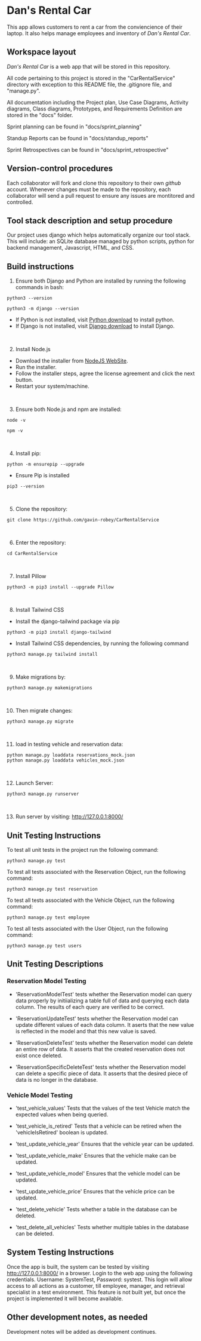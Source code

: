 # Dan's Rental Car

This app allows customers to rent a car from the conviencience of their laptop. It also helps manage employees and inventory of _Dan's Rental Car_.

## Workspace layout

_Dan's Rental Car_ is a web app that will be stored in this repository.

All code pertaining to this project is stored in the "CarRentalService" directory with exception to this README file, the .gitignore file, and "manage.py".

All documentation including the Project plan, Use Case Diagrams, Activity diagrams, Class diagrams, Prototypes, and Requirements Definition are stored in the "docs" folder.

Sprint planning can be found in "docs/sprint_planning"

Standup Reports can be found in "docs/standup_reports"

Sprint Retrospectives can be found in "docs/sprint_retrospective"

## Version-control procedures

Each collaborator will fork and clone this repository to their own _github_ account. Whenever changes must be made to the repository, each collaborator will send a pull request to ensure any issues are montitored and controlled.

## Tool stack description and setup procedure

Our project uses django which helps automatically organize our tool stack. This will include: an SQLite database managed by python scripts, python for backend management, Javascript, HTML, and CSS.

## Build instructions

1. Ensure both Django and Python are installed by running the following commands in bash:

```terminal
python3 --version
```

```
python3 -m django --version
```
* If Python is not installed, visit [Python download](https://www.python.org/downloads/) to install python.
* If Django is not installed, visit [Django download](https://www.djangoproject.com/download/) to install Django.

<br> 

2. Install Node.js

- Download the installer from [NodeJS WebSite](https://nodejs.org/en).
- Run the installer.
- Follow the installer steps, agree the license agreement and click the next button.
- Restart your system/machine.

<br> 

3. Ensure both Node.js and npm are installed:

```
node -v
```

```
npm -v
```

<br>  

4. Install pip:

```
python -m ensurepip --upgrade
```
* Ensure Pip is installed
```
pip3 --version
```

<br> 

5. Clone the repository:

```
git clone https://github.com/gavin-robey/CarRentalService
```

<br> 

6. Enter the repository:

```
cd CarRentalService
```

<br> 

7. Install Pillow

```
python3 -m pip3 install --upgrade Pillow
```

<br> 

8. Install Tailwind CSS

- Install the django-tailwind package via pip

```
python3 -m pip3 install django-tailwind
```

- Install Tailwind CSS dependencies, by running the following command

```
python3 manage.py tailwind install
```

<br> 

9. Make migrations by:

```
python3 manage.py makemigrations
```

<br> 

10. Then migrate changes:

```
python3 manage.py migrate
```

<br> 

11. load in testing vehicle and reservation data:

```
python manage.py loaddata reservations_mock.json
python manage.py loaddata vehicles_mock.json
```

<br> 


12. Launch Server:

```
python3 manage.py runserver
```

<br> 

13. Run server by visiting: http://127.0.0.1:8000/



## Unit Testing Instructions

To test all unit tests in the project run the following command:

```
python3 manage.py test
```

To test all tests associated with the Reservation Object, run the following command:

```
python3 manage.py test reservation
```

To test all tests associated with the Vehicle Object, run the following command:

```
python3 manage.py test employee
```

To test all tests associated with the User Object, run the following command:

```
python3 manage.py test users
```

## Unit Testing Descriptions

### Reservation Model Testing

- 'ReservationModelTest' tests whether the Reservation model can query data properly by initiializing a table full of data and querying each data column. The results of each query are verified to be correct.

- 'ReservationUpdateTest' tests whether the Reservation model can update different values of each data column. It aserts that the new value is reflected in the model and that this new value is saved.

- 'ReservationDeleteTest' tests whether the Reservation model can delete an entire row of data. It asserts that the created reservation does not exist once deleted.

- 'ReservationSpecificDeleteTest' tests whether the Reservation model can delete a specific piece of data. It asserts that the desired piece of data is no longer in the database.

### Vehicle Model Testing

- 'test_vehicle_values' Tests that the values of the test Vehicle match the expected values when being queried.

- 'test_vehicle_is_retired' Tests that a vehicle can be retired when the 'vehicleIsRetired' boolean is updated.

- 'test_update_vehicle_year' Ensures that the vehicle year can be updated.

- 'test_update_vehicle_make' Ensures that the vehicle make can be updated.

- 'test_update_vehicle_model' Ensures that the vehicle model can be updated.

- 'test_update_vehicle_price' Ensures that the vehicle price can be updated.

- 'test_delete_vehicle' Tests whether a table in the database can be deleted.

- 'test_delete_all_vehicles' Tests whether multiple tables in the database can be deleted.

## System Testing Instructions

Once the app is built, the system can be tested by visiting http://127.0.0.1:8000/ in a browser. Login to the web app using the following credentials. Username: SystemTest, Password: systest. This login will allow access to all actions as a customer, till employee, manager, and retrieval specialist in a test environment. This feature is not built yet, but once the project is implemented it will become available.

## Other development notes, as needed

Development notes will be added as development continues.
